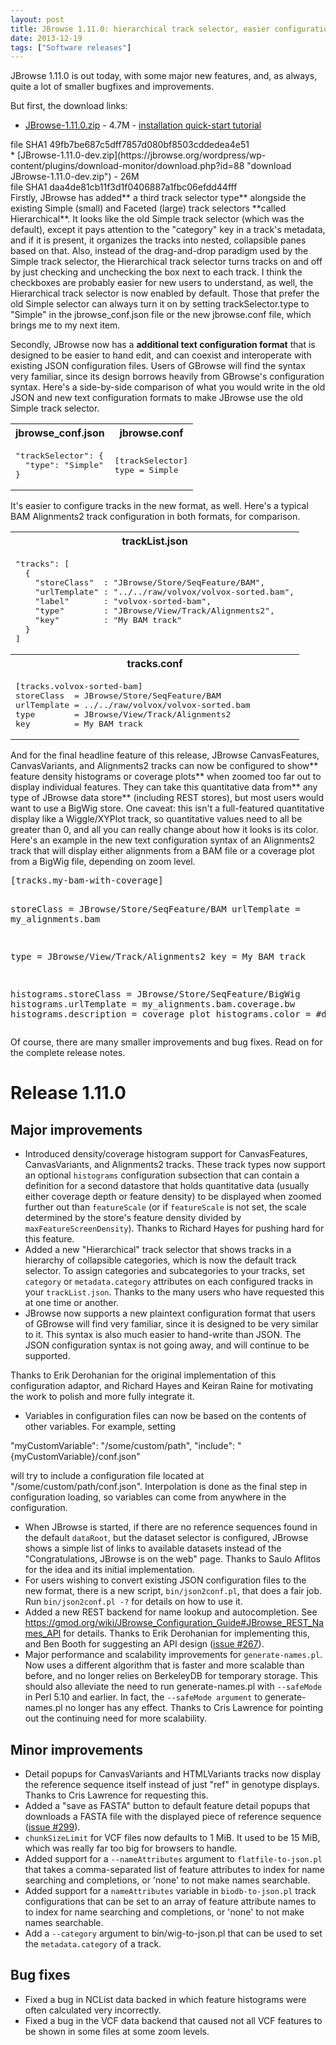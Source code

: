 ```yaml
---
layout: post
title: JBrowse 1.11.0: hierarchical track selector, easier configuration, summary mode
date: 2013-12-19
tags: ["Software releases"]
---
```


JBrowse 1.11.0 is out today, with some major new features, and, as always, quite a lot of smaller bugfixes and improvements.

But first, the download links:

*   [JBrowse-1.11.0.zip](/wordpress/wp-content/plugins/download-monitor/download.php?id=87 "download JBrowse-1.11.0.zip") - 4.7M - [installation quick-start tutorial](https://jbrowse.org/docs/tutorial_classic.html "JBrowse Quick-Start")
<div>file SHA1 49fb7be687c5dff7857d080bf8503cddedea4e51</div>
*   [JBrowse-1.11.0-dev.zip](https://jbrowse.org/wordpress/wp-content/plugins/download-monitor/download.php?id=88 "download JBrowse-1.11.0-dev.zip") - 26M
<div>file SHA1 daa4de81cb11f3d1f0406887a1fbc06efdd44fff</div>
Firstly, JBrowse has added** a third track selector type** alongside the existing Simple (small) and Faceted (large) track selectors **called Hierarchical**.  It looks like the old Simple track selector (which was the default), except it pays attention to the "category" key in a track's metadata, and if it is present, it organizes the tracks into nested, collapsible panes based on that.  Also, instead of the drag-and-drop paradigm used by the Simple track selector, the Hierarchical track selector turns tracks on and off by just checking and unchecking the box next to each track.  I think the checkboxes are probably easier for new users to understand, as well, the Hierarchical track selector is now enabled by default.  Those that prefer the old Simple selector can always turn it on by setting trackSelector.type to "Simple" in the jbrowse_conf.json file or the new jbrowse.conf file, which brings me to my next item.

Secondly, JBrowse now has a **additional text configuration format** that is designed to be easier to hand edit, and can coexist and interoperate with existing JSON configuration files.  Users of GBrowse will find the syntax very familiar, since its design borrows heavily from GBrowse's configuration syntax.  Here's a side-by-side comparison of what you would write in the old JSON and new text configuration formats to make JBrowse use the old Simple track selector.
<table>
<tbody>
<tr>
<th>jbrowse_conf.json</th>
<th>jbrowse.conf</th>
</tr>
<tr>
<td>
<pre>"trackSelector": {
  "type": "Simple"
}</pre>
</td>
<td>
<pre>[trackSelector]
type = Simple</pre>
</td>
</tr>
</tbody>
</table>
It's easier to configure tracks in the new format, as well.  Here's a typical BAM Alignments2 track configuration in both formats, for comparison.
<table>
<tbody>
<tr>
<th>trackList.json</th>
</tr>
<tr>
<td>
<pre>"tracks": [
  {
    "storeClass"  : "JBrowse/Store/SeqFeature/BAM",
    "urlTemplate" : "../../raw/volvox/volvox-sorted.bam",
    "label"       : "volvox-sorted-bam",
    "type"        : "JBrowse/View/Track/Alignments2",
    "key"         : "My BAM track"
  }
]</pre>
</td>
</tr>
<tr>
<th>tracks.conf</th>
</tr>
<tr>
<td>
<pre>[tracks.volvox-sorted-bam]
storeClass  = JBrowse/Store/SeqFeature/BAM
urlTemplate = ../../raw/volvox/volvox-sorted.bam
type        = JBrowse/View/Track/Alignments2
key         = My BAM track</pre>
</td>
</tr>
</tbody>
</table>
And for the final headline feature of this release, JBrowse CanvasFeatures, CanvasVariants, and Alignments2 tracks can now be configured to show** feature density histograms or coverage plots** when zoomed too far out to display individual features.  They can take this quantitative data from** any type of JBrowse data store** (including REST stores), but most users would want to use a BigWig store.    One caveat: this isn't a full-featured quantitative display like a Wiggle/XYPlot track, so quantitative values need to all be greater than 0, and all you can really change about how it looks is its color.  Here's an example in the new text configuration syntax of an Alignments2 track that will display either alignments from a BAM file or a coverage plot from a BigWig file, depending on zoom level.
<pre>[tracks.my-bam-with-coverage]

storeClass  = JBrowse/Store/SeqFeature/BAM
urlTemplate = my_alignments.bam

type        = JBrowse/View/Track/Alignments2
key         = My BAM track

histograms.storeClass = JBrowse/Store/SeqFeature/BigWig
histograms.urlTemplate = my_alignments.bam.coverage.bw
histograms.description = coverage plot
histograms.color = #dcdcdc</pre>
Of course, there are many smaller improvements and bug fixes.  Read on for the complete release notes.

# Release 1.11.0

## Major improvements

*   Introduced density/coverage histogram support for CanvasFeatures,
CanvasVariants, and Alignments2 tracks. These track types now
support an optional `histograms` configuration subsection that can
contain a definition for a second datastore that holds quantitative
data (usually either coverage depth or feature density) to be
displayed when zoomed further out than `featureScale` (or if
`featureScale` is not set, the scale determined by the store's
feature density divided by `maxFeatureScreenDensity`). Thanks to
Richard Hayes for pushing hard for this feature.
*   Added a new "Hierarchical" track selector that shows tracks in a
hierarchy of collapsible categories, which is now the default track
selector. To assign categories and subcategories to your tracks,
set `category` or `metadata.category` attributes on each configured
tracks in your `trackList.json`. Thanks to the many users who have
requested this at one time or another.
*   JBrowse now supports a new plaintext configuration format that
users of GBrowse will find very familiar, since it is designed to
be very similar to it. This syntax is also much easier to
hand-write than JSON. The JSON configuration syntax is not going
away, and will continue to be supported.

Thanks to Erik Derohanian for the original implementation of this
configuration adaptor, and Richard Hayes and Keiran Raine for
motivating the work to polish and more fully integrate it.
*   Variables in configuration files can now be based on the contents
of other variables. For example, setting

"myCustomVariable": "/some/custom/path",
"include": "{myCustomVariable}/conf.json"

will try to include a configuration file located at
"/some/custom/path/conf.json". Interpolation is done as the final
step in configuration loading, so variables can come from anywhere
in the configuration.
*   When JBrowse is started, if there are no reference sequences found
in the default `dataRoot`, but the dataset selector is configured,
JBrowse shows a simple list of links to available datasets instead
of the "Congratulations, JBrowse is on the web" page. Thanks to
Saulo Aflitos for the idea and its initial implementation.
*   For users wishing to convert existing JSON configuration files to
the new format, there is a new script, `bin/json2conf.pl`, that
does a fair job. Run `bin/json2conf.pl -?` for details on how to
use it.
*   Added a new REST backend for name lookup and autocompletion. See
https://gmod.org/wiki/JBrowse_Configuration_Guide#JBrowse_REST_Names_API
for details. Thanks to Erik Derohanian for implementing this, and
Ben Booth for suggesting an API design ([issue #267](https://github.com/gmod/jbrowse/issues/267)).
*   Major performance and scalability improvements for
`generate-names.pl`. Now uses a different algorithm that is faster
and more scalable than before, and no longer relies on BerkeleyDB
for temporary storage. This should also alleviate the need to run
generate-names.pl with `--safeMode` in Perl 5.10 and earlier. In
fact, the `--safeMode argument` to generate-names.pl no longer has
any effect. Thanks to Cris Lawrence for pointing out the
continuing need for more scalability.

## Minor improvements

*   Detail popups for CanvasVariants and HTMLVariants tracks now
display the reference sequence itself instead of just "ref" in
genotype displays. Thanks to Cris Lawrence for requesting this.
*   Added a "save as FASTA" button to default feature detail popups
that downloads a FASTA file with the displayed piece of reference
sequence ([issue #299](https://github.com/gmod/jbrowse/issues/299)).
*   `chunkSizeLimit` for VCF files now defaults to 1 MiB. It used to
be 15 MiB, which was really far too big for browsers to handle.
*   Added support for a `--nameAttributes` argument to
`flatfile-to-json.pl` that takes a comma-separated list of feature
attributes to index for name searching and completions, or 'none'
to not make names searchable.
*   Added support for a `nameAttributes` variable in `biodb-to-json.pl`
track configurations that can be set to an array of feature
attribute names to to index for name searching and completions, or
'none' to not make names searchable.
*   Add a `--category` argument to bin/wig-to-json.pl that can be used
to set the `metadata.category` of a track.

## Bug fixes

*   Fixed a bug in NCList data backed in which feature histograms were
often calculated very incorrectly.
*   Fixed a bug in the VCF data backend that caused not all VCF
features to be shown in some files at some zoom levels.
